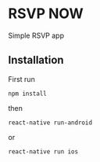 # RSVP NOW
Simple RSVP app

## Installation
First run

`npm install`

then

`react-native run-android`

or

`react-native run ios`